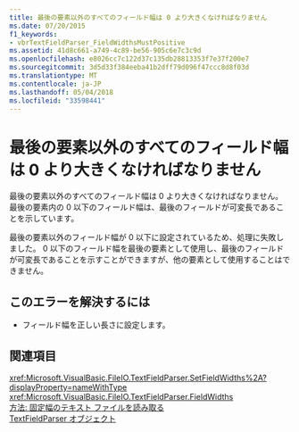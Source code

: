 ```yaml
---
title: 最後の要素以外のすべてのフィールド幅は 0 より大きくなければなりません
ms.date: 07/20/2015
f1_keywords:
- vbrTextFieldParser_FieldWidthsMustPositive
ms.assetid: 41d8c661-a749-4c89-be56-905c6e7c3c9d
ms.openlocfilehash: e8026cc7c122d37c135db28813353f7e37f200e7
ms.sourcegitcommit: 3d5d33f384eeba41b2dff79d096f47ccc8d8f03d
ms.translationtype: MT
ms.contentlocale: ja-JP
ms.lasthandoff: 05/04/2018
ms.locfileid: "33598441"
---
```

# <a name="all-field-widths-except-the-last-element-must-be-greater-than-zero"></a>最後の要素以外のすべてのフィールド幅は 0 より大きくなければなりません
最後の要素以外のすべてのフィールド幅は 0 より大きくなければなりません。 最後の要素内の 0 以下のフィールド幅は、最後のフィールドが可変長であることを示しています。  
  
 最後の要素以外のフィールド幅が 0 以下に設定されているため、処理に失敗しました。 0 以下のフィールド幅を最後の要素として使用し、最後のフィールドが可変長であることを示すことができますが、他の要素として使用することはできません。  
  
## <a name="to-correct-this-error"></a>このエラーを解決するには  
  
-   フィールド幅を正しい長さに設定します。  
  
## <a name="see-also"></a>関連項目  
 <xref:Microsoft.VisualBasic.FileIO.TextFieldParser.SetFieldWidths%2A?displayProperty=nameWithType>  
 <xref:Microsoft.VisualBasic.FileIO.TextFieldParser.FieldWidths>  
 [方法: 固定幅のテキスト ファイルを読み取る](../../visual-basic/developing-apps/programming/drives-directories-files/how-to-read-from-fixed-width-text-files.md)  
 [TextFieldParser オブジェクト](../../visual-basic/language-reference/objects/textfieldparser-object.md)
